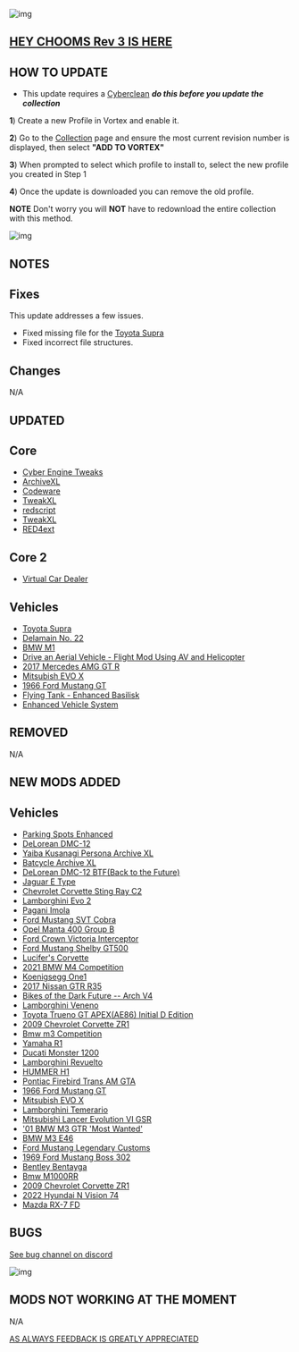 ![img](https://s13.gifyu.com/images/SjBKh.png)

## [HEY CHOOMS Rev 3 IS HERE](https://)

## HOW TO UPDATE

- This update requires a [Cyberclean](https://github.com/v2sCollections/City-of-Dreams/blob/main/Guides.md#troubleshooting) ***do this before you update the collection***

**1**) Create a new Profile in Vortex and enable it.

**2**) Go to the [Collection](https://next.nexusmods.com/cyberpunk2077/collections/dfvt7o?utm_source=copy&utm_medium=social&utm_campaign=share_collection) page and ensure the most current revision number is displayed, then select **"ADD TO VORTEX"**

**3**) When prompted to select which profile to install to, select the new profile you created in Step 1

**4**) Once the update is downloaded you can remove the old profile.

**NOTE** Don't worry you will **NOT** have to redownload the entire collection with this method.

![img](https://i.imgur.com/wAJUpeU.png)

## NOTES


## Fixes

This update addresses a few issues.

- Fixed missing file for the [Toyota Supra](https://www.nexusmods.com/cyberpunk2077/mods/10520?tab=description)
- Fixed incorrect file structures.

## Changes 

N/A

## UPDATED

## Core
- [Cyber Engine Tweaks](https://www.nexusmods.com/cyberpunk2077/mods/107?tab=description)
- [ArchiveXL](https://www.nexusmods.com/cyberpunk2077/mods/4198)
- [Codeware](https://www.nexusmods.com/cyberpunk2077/mods/7780)
- [TweakXL](https://www.nexusmods.com/cyberpunk2077/mods/4197)
- [redscript](https://www.nexusmods.com/cyberpunk2077/mods/1511)
- [TweakXL](https://www.nexusmods.com/cyberpunk2077/mods/4197)
- [RED4ext](https://www.nexusmods.com/cyberpunk2077/mods/2380)

## Core 2
- [Virtual Car Dealer](https://www.nexusmods.com/cyberpunk2077/mods/4454)

## Vehicles
- [Toyota Supra](https://www.nexusmods.com/cyberpunk2077/mods/10520?tab=description)
- [Delamain No. 22](https://www.nexusmods.com/cyberpunk2077/mods/14405?tab=description)
- [BMW M1](https://www.nexusmods.com/cyberpunk2077/mods/14567?tab=description)
- [Drive an Aerial Vehicle - Flight Mod Using AV and Helicopter](https://www.nexusmods.com/cyberpunk2077/mods/13842?tab=description)
- [2017 Mercedes AMG GT R](https://www.nexusmods.com/cyberpunk2077/mods/14937)
- [Mitsubish EVO X](https://www.nexusmods.com/cyberpunk2077/mods/16480)
- [1966 Ford Mustang GT](https://www.nexusmods.com/cyberpunk2077/mods/16477?tab=description)
- [Flying Tank - Enhanced Basilisk](https://www.nexusmods.com/cyberpunk2077/mods/16138)
- [Enhanced Vehicle System](https://www.nexusmods.com/cyberpunk2077/mods/11765)

## REMOVED

N/A

## NEW MODS ADDED 

## Vehicles
- [Parking Spots Enhanced](https://www.nexusmods.com/cyberpunk2077/mods/15708)
- [DeLorean DMC-12](https://www.nexusmods.com/cyberpunk2077/mods/15021?tab=description)
- [Yaiba Kusanagi Persona Archive XL](https://www.nexusmods.com/cyberpunk2077/mods/13944?tab=description)
- [Batcycle Archive XL](https://www.nexusmods.com/cyberpunk2077/mods/14088?tab=description)
- [DeLorean DMC-12 BTF(Back to the Future)](https://www.nexusmods.com/cyberpunk2077/mods/15037?tab=description)
- [Jaguar E Type](https://www.nexusmods.com/cyberpunk2077/mods/15238?tab=description)
- [Chevrolet Corvette Sting Ray C2](https://www.nexusmods.com/cyberpunk2077/mods/15564?tab=description)
- [Lamborghini Evo 2](https://www.nexusmods.com/cyberpunk2077/mods/15432?tab=description)
- [Pagani Imola](https://www.nexusmods.com/cyberpunk2077/mods/15781?tab=description)
- [Ford Mustang SVT Cobra](https://www.nexusmods.com/cyberpunk2077/mods/14663?tab=description)
- [Opel Manta 400 Group B](https://www.nexusmods.com/cyberpunk2077/mods/15503?tab=description)
- [Ford Crown Victoria Interceptor](https://www.nexusmods.com/cyberpunk2077/mods/15577)
- [Ford Mustang Shelby GT500](https://www.nexusmods.com/cyberpunk2077/mods/14702?tab=description)
- [Lucifer's Corvette](https://www.nexusmods.com/cyberpunk2077/mods/15270?tab=description)
- [2021 BMW M4 Competition](https://www.nexusmods.com/cyberpunk2077/mods/15299?tab=description)
- [Koenigsegg One1](https://www.nexusmods.com/cyberpunk2077/mods/12474?tab=description)
- [2017 Nissan GTR R35](https://www.nexusmods.com/cyberpunk2077/mods/11659?tab=description)
- [Bikes of the Dark Future -- Arch V4](https://www.nexusmods.com/cyberpunk2077/mods/15911?tab=description)
- [Lamborghini Veneno](https://www.nexusmods.com/cyberpunk2077/mods/16224?tab=description)
- [Toyota Trueno GT APEX(AE86) Initial D Edition](https://www.nexusmods.com/cyberpunk2077/mods/16099?tab=description)
- [2009 Chevrolet Corvette ZR1](https://www.nexusmods.com/cyberpunk2077/mods/16088)
- [Bmw m3 Competition](https://www.nexusmods.com/cyberpunk2077/mods/16220)
- [Yamaha R1](https://www.nexusmods.com/cyberpunk2077/mods/12669)
- [Ducati Monster 1200](https://www.nexusmods.com/cyberpunk2077/mods/12665)
- [Lamborghini Revuelto](https://www.nexusmods.com/cyberpunk2077/mods/12705?tab=description)
- [HUMMER H1](https://www.nexusmods.com/cyberpunk2077/mods/15849)
- [Pontiac Firebird Trans AM GTA](https://www.nexusmods.com/cyberpunk2077/mods/16205?tab=description)
- [1966 Ford Mustang GT](https://www.nexusmods.com/cyberpunk2077/mods/16477?tab=description)
- [Mitsubish EVO X](https://www.nexusmods.com/cyberpunk2077/mods/16480?tab=description)
- [Lamborghini Temerario](https://www.nexusmods.com/cyberpunk2077/mods/16479?tab=description)
- [Mitsubishi Lancer Evolution VI GSR](https://www.nexusmods.com/cyberpunk2077/mods/16323?tab=description)
- ['01 BMW M3 GTR 'Most Wanted'](https://www.nexusmods.com/cyberpunk2077/mods/9871?tab=description)
- [BMW M3 E46](https://www.nexusmods.com/cyberpunk2077/mods/10172?tab=description)
- [Ford Mustang Legendary Customs](https://www.nexusmods.com/cyberpunk2077/mods/13385)
- [1969 Ford Mustang Boss 302](https://www.nexusmods.com/cyberpunk2077/mods/13650?tab=description)
- [Bentley Bentayga](https://www.nexusmods.com/cyberpunk2077/mods/13457?tab=description)
- [Bmw M1000RR](https://www.nexusmods.com/cyberpunk2077/mods/16481?tab=description)
- [2009 Chevrolet Corvette ZR1](https://www.nexusmods.com/cyberpunk2077/mods/16088?tab=description)
- [2022 Hyundai N Vision 74](https://www.nexusmods.com/cyberpunk2077/mods/16875?tab=description)
- [Mazda RX-7 FD](https://www.nexusmods.com/cyberpunk2077/mods/16537?tab=description)

## BUGS

 [See bug channel on discord](https://discord.gg/xZNztPjA2u)
 
![img](https://i.imgur.com/wAJUpeU.png)

## MODS NOT WORKING AT THE MOMENT 

N/A

[AS ALWAYS FEEDBACK IS GREATLY APPRECIATED](https://)